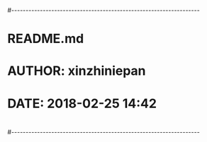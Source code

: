 #------------------------------------------------------------------
#
# README.md
# 
# AUTHOR: xinzhiniepan
#
# DATE: 2018-02-25 14:42
# 
#------------------------------------------------------------------


